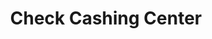 ---
title: Check Cashing Center
slug: check-cashing-center
updated-on: '2024-05-30T13:44:31.749Z'
created-on: '2024-05-30T13:41:46.671Z'
published-on: '2024-05-30T13:54:32.469Z'
f_city-state-2:
- cms/city/centre-al.md
- cms/city/foley-al.md
- cms/city/mobile-al.md
- cms/city/robertsdale-al.md
- cms/city/semmes-al.md
- cms/city/chino-ca.md
- cms/city/wichita-ks.md
- cms/city/lafayette-la.md
- cms/city/casper-wy.md
- cms/city/bay-minette-al.md
f_locations:
- cms/payday-loan/check-cashing-center-10806.md
- cms/payday-loan/check-cashing-center-10807.md
- cms/payday-loan/check-cashing-center-10808.md
- cms/payday-loan/check-cashing-center-10809.md
- cms/payday-loan/check-cashing-center-10810.md
- cms/payday-loan/check-cashing-center-10811.md
- cms/payday-loan/check-cashing-center-10812.md
- cms/payday-loan/check-cashing-center-10813.md
- cms/payday-loan/check-cashing-center-10814.md
- cms/payday-loan/check-cashing-center-10815.md
- cms/payday-loan/check-cashing-center-10816.md
- cms/payday-loan/check-cashing-center-10817.md
- cms/payday-loan/check-cashing-center-10818.md
- cms/payday-loan/check-cashing-center-10819.md
- cms/payday-loan/check-cashing-center-10820.md
- cms/payday-loan/check-cashing-center-10821.md
f_states:
- cms/state/alabama.md
- cms/state/california.md
- cms/state/kansas.md
- cms/state/louisiana.md
- cms/state/wyoming.md
layout: '[company].html'
tags: company
---